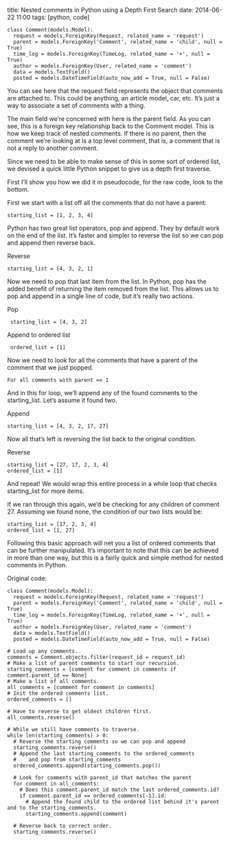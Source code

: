 title: Nested comments in Python using a Depth First Search
date: 2014-06-22 11:00
tags: [python, code]

    class Comment(models.Model):
      request = models.ForeignKey(Request, related_name = 'request')
      parent = models.ForeignKey('Comment', related_name = 'child', null = True)
      time_log = models.ForeignKey(TimeLog, related_name = '+', null = True)
      author = models.ForeignKey(User, related_name = 'comment')
      data = models.TextField()
      posted = models.DateTimeField(auto_now_add = True, null = False)

You can see here that the request field represents the object that comments are attached to. This could be anything, an article model, car, etc. It’s just a way to associate a set of comments with a thing.

The main field we’re concerned with here is the parent field. As you can see, this is a foreign key relationship back to the Comment model. This is how we keep track of nested comments. If there is no parent, then the comment we’re looking at is a top level comment, that is, a comment that is not a reply to another comment.

Since we need to be able to make sense of this in some sort of ordered list, we devised a quick little Python snippet to give us a depth first traverse.

First I’ll show you how we did it in pseudocode, for the raw code, look to the bottom.

First we start with a list off all the comments that do not have a parent:

    starting_list = [1, 2, 3, 4]

Python has two great list operators, pop and append. They by default work on the end of the list. It’s faster and simpler to reverse the list so we can pop and append then reverse back.

Reverse

    starting_list = [4, 3, 2, 1]

Now we need to pop that last item from the list. In Python, pop has the added benefit of returning the item removed from the list. This allows us to pop and append in a single line of code, but it’s really two actions.

Pop

     starting_list = [4, 3, 2]

Append to ordered list

     ordered_list = [1]

Now we need to look for all the comments that have a parent of the comment that we just popped.

    For all comments with parent == 1

And in this for loop, we’ll append any of the found comments to the starting_list. Let’s assume it found two.

Append

    starting_list = [4, 3, 2, 17, 27]

Now all that’s left is reversing the list back to the original condition.

Reverse

    starting_list = [27, 17, 2, 3, 4]
    ordered_list = [1]

And repeat! We would wrap this entire process in a while loop that checks starting_list for more items.

If we ran through this again, we’d be checking for any children of comment 27. Assuming we found none, the condition of our two lists would be:

    starting_list = [17, 2, 3, 4]
    ordered_list = [1, 27]

Following this basic approach will net you a list of ordered comments that can be further manipulated. It’s important to note that this can be achieved in more than one way, but this is a fairly quick and simple method for nested comments in Python.

Original code:

    class Comment(models.Model):
      request = models.ForeignKey(Request, related_name = 'request')
      parent = models.ForeignKey('Comment', related_name = 'child', null = True)
      time_log = models.ForeignKey(TimeLog, related_name = '+', null = True)
      author = models.ForeignKey(User, related_name = 'comment')
      data = models.TextField()
      posted = models.DateTimeField(auto_now_add = True, null = False)

    # Load up any comments.
    comments = Comment.objects.filter(request_id = request_id)
    # Make a list of parent comments to start our recursion.
    starting_comments = [comment for comment in comments if comment.parent_id == None]
    # Make a list of all comments.
    all_comments = [comment for comment in comments]
    # Init the ordered comments list.
    ordered_comments = []

    # Have to reverse to get oldest children first.
    all_comments.reverse()

    # While we still have comments to traverse.
    while len(starting_comments) > 0:
      # Reverse the starting comments so we can pop and append
      starting_comments.reverse()
      # Append the last starting_comments to the ordered_comments
      #    and pop from starting_comments
      ordered_comments.append(starting_comments.pop())

      # Look for comments with parent_id that matches the parent
      for comment in all_comments:
        # Does this comment.parent_id match the last ordered_comments.id?
        if comment.parent_id == ordered_comments[-1].id:
          # Append the found child to the ordered list behind it's parent and to the starting_comments.
          starting_comments.append(comment)

      # Reverse back to correct order.
      starting_comments.reverse()
